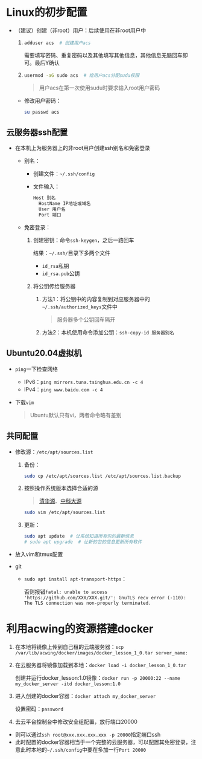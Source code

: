 # Linux的初步配置

+ （建议）创建（非root）用户：后续使用在非root用户中

  1. ```bash
     adduser acs  # 创建用户acs
     ```

     需要填写密码、重复密码以及其他填写其他信息，其他信息无脑回车即可。最后Y确认

  2. ```bash
     usermod -aG sudo acs  # 给用户acs分配sudu权限
     ```

     > 用户acs在第一次使用sudu时要求输入root用户密码

  + 修改用户密码：

    ```bash
    su passwd acs
    ```

## 云服务器ssh配置

+ 在本机上为服务器上的非root用户创建ssh别名和免密登录

  + 别名：

    + 创建文件：`~/.ssh/config`

    + 文件输入：

      ```bash
      Host 别名
      	HostName IP地址或域名
      	User 用户名
      	Port 端口
      ```

  + 免密登录：

    1. 创建密钥：命令`ssh-keygen`，之后一路回车

       结果：`~/.ssh/`目录下多两个文件

       + `id_rsa`私钥
       + `id_rsa.pub`公钥

    2. 将公钥传给服务器

       1. 方法1：将公钥中的内容复制到对应服务器中的`~/.ssh/authorized_keys`文件中

          > 服务器多个公钥回车隔开

       2. 方法2：本机使用命令添加公钥：`ssh-copy-id 服务器别名`

## Ubuntu20.04虚拟机

+ `ping`一下检查网络

  + IPv6：`ping mirrors.tuna.tsinghua.edu.cn -c 4`
  + IPv4：`ping www.baidu.com -c 4`

+ 下载`vim`

  > Ubuntu默认只有vi，两者命令略有差别

## 共同配置

+ 修改源：`/etc/apt/sources.list`

  1. 备份：

     ```bash
     sudo cp /etc/apt/sources.list /etc/apt/sources.list.backup
     ```

  2. 按照操作系统版本选择合适的源

     > [清华源](https://mirrors.tuna.tsinghua.edu.cn/help/ubuntu/)、[中科大源](https://mirrors.ustc.edu.cn/repogen/)

     ```bash
     sudo vim /etc/apt/sources.list
     ```

  3. 更新：

     ```bash
     sudo apt update  # 让系统知道所有包的最新信息
     # sudo apt upgrade  # 让新的包的信息更新所有软件
     ```

+ 放入vim和tmux配置

+ git

  + `sudo apt install apt-transport-https`：

    否则报错`fatal: unable to access 'https://github.com/XXX/XXX.git/': GnuTLS recv error (-110): The TLS connection was non-properly terminated.`


# 利用acwing的资源搭建docker

1. 在本地将镜像上传到自己租的云端服务器：`scp /var/lib/acwing/docker/images/docker_lesson_1_0.tar server_name:`

2. 在云服务器将镜像加载到本地：`docker load -i docker_lesson_1_0.tar`

   创建并运行docker_lesson:1.0镜像：`docker run -p 20000:22 --name my_docker_server -itd docker_lesson:1.0 `

3. 进入创建的docker容器：`docker attach my_docker_server`

   设置密码：`password`

4. 去云平台控制台中修改安全组配置，放行端口20000

+ 则可以通过`ssh root@xxx.xxx.xxx.xxx -p 20000`指定端口ssh
+ 此时配置的docker容器相当于一个完整的云服务器，可以配置其免密登录，注意此时本地的`~/.ssh/config`中要在多加一行`Port 20000`

